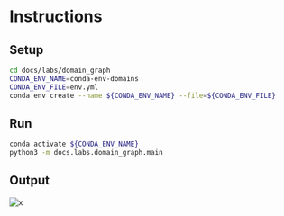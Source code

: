 # Instructions

## Setup

```bash
cd docs/labs/domain_graph
CONDA_ENV_NAME=conda-env-domains
CONDA_ENV_FILE=env.yml
conda env create --name ${CONDA_ENV_NAME} --file=${CONDA_ENV_FILE} 
```

## Run

```bash
conda activate ${CONDA_ENV_NAME}
python3 -m docs.labs.domain_graph.main
```

## Output

![x](./figure.png)
